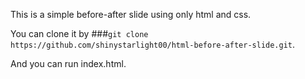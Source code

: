 This is a simple before-after slide using only html and css.

You can clone it by ###`git clone https://github.com/shinystarlight00/html-before-after-slide.git`.

And you can run index.html.
